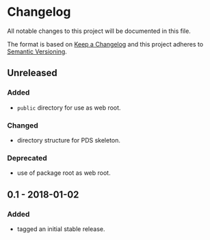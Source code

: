 # Changelog
All notable changes to this project will be documented in this file.

The format is based on [Keep a Changelog](http://keepachangelog.com/en/1.0.0/)
and this project adheres to [Semantic Versioning](http://semver.org/spec/v2.0.0.html).

## Unreleased

### Added
- `public` directory for use as web root.

### Changed
- directory structure for PDS skeleton.

### Deprecated
- use of package root as web root.

## 0.1 - 2018-01-02

### Added
- tagged an initial stable release.